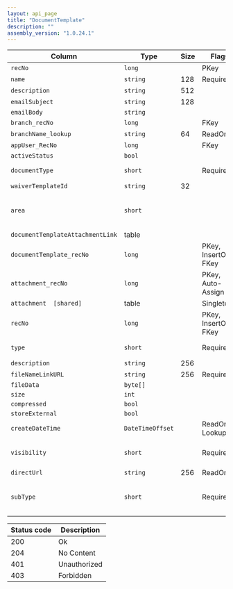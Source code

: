 ```yaml
---
layout: api_page
title: "DocumentTemplate"
description: ""
assembly_version: "1.0.24.1"
---
```




| Column | Type | Size | Flags | Table | Description |
| ------ | ---- | ---- | ----- | ----- | ----------- |
| `recNo` | `long` |  | PKey | `documentTemplate` | 
| `name` | `string` | 128 | Required | `documentTemplate` | 
| `description` | `string` | 512 |  | `documentTemplate` | 
| `emailSubject` | `string` | 128 |  | `documentTemplate` | 
| `emailBody` | `string` |  |  | `documentTemplate` | 
| `branch_recNo` | `long` |  | FKey | `documentTemplate` | 
| `branchName_lookup` | `string` | 64 | ReadOnly | `documentTemplate` | 
| `appUser_RecNo` | `long` |  | FKey | `documentTemplate` | 
| `activeStatus` | `bool` |  |  | `documentTemplate` | 
| `documentType` | `short` |  | Required | `documentTemplate` | Email = 1, ESign = 2
| `waiverTemplateId` | `string` | 32 |  | `documentTemplate` | 
| `area` | `short` |  |  | `documentTemplate` | Trip = 1, ClientProfile = 2, Person = 3
| `documentTemplateAttachmentLink ` | table |  |  | `documentTemplate` | 
| `documentTemplate_recNo` | `long` |  | PKey, InsertOnly, FKey | `documentTemplateAttachmentLink` | 
| `attachment_recNo` | `long` |  | PKey, Auto-Assign | `documentTemplateAttachmentLink` | 
| `attachment  [shared]` | table |  | Singleton | `documentTemplateAttachmentLink` | 
| `recNo` | `long` |  | PKey, InsertOnly, FKey | `attachment` | 
| `type` | `short` |  | Required | `attachment` | Link = 1, File = 2
| `description` | `string` | 256 |  | `attachment` | 
| `fileNameLinkURL` | `string` | 256 | Required | `attachment` | 
| `fileData` | `byte[]` |  |  | `attachment` | 
| `size` | `int` |  |  | `attachment` | 
| `compressed` | `bool` |  |  | `attachment` | 
| `storeExternal` | `bool` |  |  | `attachment` | 
| `createDateTime` | `DateTimeOffset` |  | ReadOnly, Lookup | `attachment` | 
| `visibility` | `short` |  | Required | `attachment` | Public = 1, Private = 2, Internal = 3
| `directUrl` | `string` | 256 | ReadOnly | `attachment` | 
| `subType` | `short` |  | Required | `attachment` | Document = 1, Image = 2, Other = 3

| Status code | Description |
| ----------- | ----------- |
| 200 | Ok |
| 204 | No Content |
| 401 | Unauthorized |
| 403 | Forbidden |


